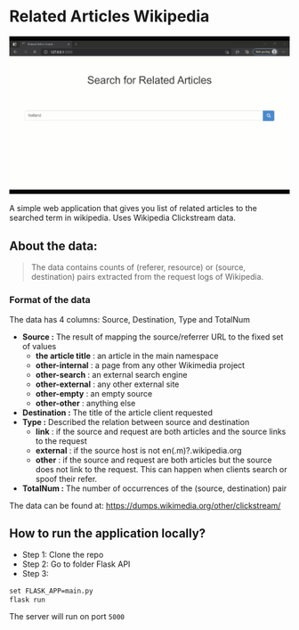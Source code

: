 # Related Articles Wikipedia

![Demo](https://github.com/RashikaKarki/Related-Articles-Wikipedia/blob/main/resource/demo.gif)


A simple web application that gives you list of related articles to the searched term in wikipedia. Uses Wikipedia Clickstream data. 

## About the data:

> The data contains counts of (referer, resource) or (source, destination) pairs extracted from the request logs of Wikipedia.

### Format of the data

The data has 4 columns: Source, Destination, Type and TotalNum

- **Source :** The result of mapping the source/referrer URL to the fixed set of values
    - **the article title** : an article in the main namespace
    - **other-internal** : a page from any other Wikimedia project 
    - **other-search** : an external search engine 
    - **other-external** : any other external site 
    - **other-empty** : an empty source 
    - **other-other** : anything else 
- **Destination :** The title of the article client requested
- **Type :** Described the relation between source and destination
    - **link** : if the source and request are both articles and the source links to the request
    - **external** : if the source host is not en(.m)?.wikipedia.org
    - **other** : if the source and request are both articles but the source does not link to the request. This can happen when clients search or spoof their refer.
- **TotalNum :** The number of occurrences of the (source, destination) pair


The data can be found at: https://dumps.wikimedia.org/other/clickstream/

## How to run the application locally?

- Step 1:
Clone the repo
- Step 2: 
Go to folder Flask API
- Step 3:

```
set FLASK_APP=main.py
flask run
```

The server will run on port `5000`
